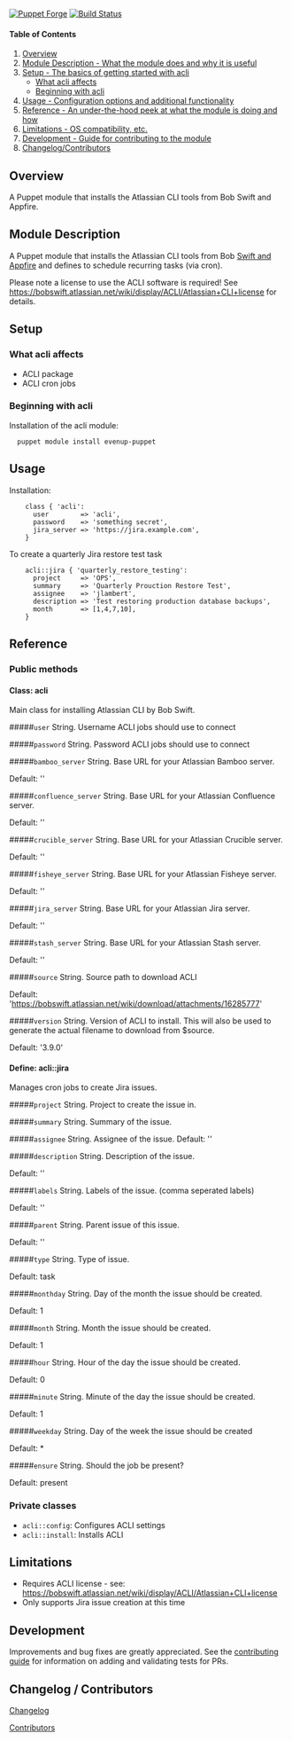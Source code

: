 [![Puppet Forge](http://img.shields.io/puppetforge/v/evenup/acli.svg)](https://forge.puppetlabs.com/evenup/acli)
[![Build Status](https://travis-ci.org/evenup/evenup-acli.png?branch=master)](https://travis-ci.org/evenup/evenup-acli)

#### Table of Contents

1. [Overview](#overview)
2. [Module Description - What the module does and why it is useful](#module-description)
3. [Setup - The basics of getting started with acli](#setup)
    * [What acli affects](#what-acli-affects)
    * [Beginning with acli](#beginning-with-acli)
4. [Usage - Configuration options and additional functionality](#usage)
5. [Reference - An under-the-hood peek at what the module is doing and how](#reference)
6. [Limitations - OS compatibility, etc.](#limitations)
7. [Development - Guide for contributing to the module](#development)
8. [Changelog/Contributors](#changelog-contributors)


## Overview

A Puppet module that installs the Atlassian CLI tools from Bob Swift and Appfire.

## Module Description

A Puppet module that installs the Atlassian CLI tools from Bob [Swift and Appfire](https://bobswift.atlassian.net/wiki/dashboard.action) and defines to schedule recurring tasks (via cron).

Please note a license to use the ACLI software is required!  See https://bobswift.atlassian.net/wiki/display/ACLI/Atlassian+CLI+license for details.


## Setup

### What acli affects

* ACLI package
* ACLI cron jobs

### Beginning with acli

Installation of the acli module:

```
  puppet module install evenup-puppet
```

## Usage

Installation:

```puppet
    class { 'acli':
      user        => 'acli',
      password    => 'something secret',
      jira_server => 'https://jira.example.com',
    }
```

To create a quarterly Jira restore test task

```puppet
    acli::jira { 'quarterly_restore_testing':
      project     => 'OPS',
      summary     => 'Quarterly Prouction Restore Test',
      assignee    => 'jlambert',
      description => 'Test restoring production database backups',
      month       => [1,4,7,10],
    }
```


## Reference

### Public methods

#### Class: acli

Main class for installing Atlassian CLI by Bob Swift.

#####`user`
String.  Username ACLI jobs should use to connect

#####`password`
String.  Password ACLI jobs should use to connect

#####`bamboo_server`
String.  Base URL for your Atlassian Bamboo server.

Default: ''

#####`confluence_server`
String.  Base URL for your Atlassian Confluence server.

Default: ''

#####`crucible_server`
String.  Base URL for your Atlassian Crucible server.

Default: ''

#####`fisheye_server`
String.  Base URL for your Atlassian Fisheye server.

Default: ''

#####`jira_server`
String.  Base URL for your Atlassian Jira server.

Default: ''

#####`stash_server`
String.  Base URL for your Atlassian Stash server.

Default: ''

#####`source`
String.  Source path to download ACLI

Default: 'https://bobswift.atlassian.net/wiki/download/attachments/16285777'

#####`version`
String.  Version of ACLI to install.  This will also be used to generate the actual filename to download from $source.

Default: '3.9.0'

#### Define: acli::jira

Manages cron jobs to create Jira issues.

#####`project`
String.  Project to create the issue in.

#####`summary`
String.  Summary of the issue.

#####`assignee`
String.  Assignee of the issue.
Default: ''

#####`description`
String.  Description of the issue.

Default: ''

#####`labels`
String.  Labels of the issue. (comma seperated labels)

Default: ''

#####`parent`
String.  Parent issue of this issue.

Default: ''

#####`type`
String.  Type of issue.

Default: task

#####`monthday`
String.  Day of the month the issue should be created.

Default: 1

#####`month`
String.  Month the issue should be created.

Default: 1

#####`hour`
String.  Hour of the day the issue should be created.

Default: 0

#####`minute`
String.  Minute of the day the issue should be created.

Default: 1

#####`weekday`
String.  Day of the week the issue should be created

Default: *

#####`ensure`
String.  Should the job be present?

Default: present

### Private classes

* `acli::config`: Configures ACLI settings
* `acli::install`: Installs ACLI

## Limitations

* Requires ACLI license - see: https://bobswift.atlassian.net/wiki/display/ACLI/Atlassian+CLI+license
* Only supports Jira issue creation at this time

## Development

Improvements and bug fixes are greatly appreciated.  See the [contributing guide](https://github.com/evenup/evenup-acli/CONTRIBUTING.md) for
information on adding and validating tests for PRs.


## Changelog / Contributors

[Changelog](https://github.com/evenup/evenup-acli/blob/master/CHANGELOG)

[Contributors](https://github.com/evenup/evenup-acli/graphs/contributors)
